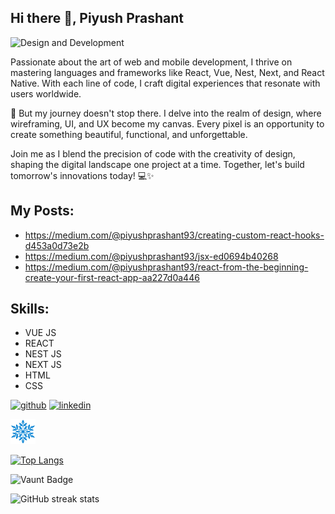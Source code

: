 ## Hi there 👋, Piyush Prashant
![Design and Development](https://media.licdn.com/dms/image/D4D16AQFcJZRW4pGHGQ/profile-displaybackgroundimage-shrink_350_1400/0/1675138296485?e=1719446400&v=beta&t=uJ8b9IIQtv7SjBIhZYQERu6pL5xg-9WOrEyhCcR0kj4)

Passionate about the art of web and mobile development, I thrive on mastering languages and frameworks like React, Vue, Nest, Next, and React Native. With each line of code, I craft digital experiences that resonate with users worldwide.

🎨 But my journey doesn't stop there. I delve into the realm of design, where wireframing, UI, and UX become my canvas. Every pixel is an opportunity to create something beautiful, functional, and unforgettable.

Join me as I blend the precision of code with the creativity of design, shaping the digital landscape one project at a time. Together, let's build tomorrow's innovations today! 💻✨
## My Posts:
 - https://medium.com/@piyushprashant93/creating-custom-react-hooks-d453a0d73e2b
 - https://medium.com/@piyushprashant93/jsx-ed0694b40268
 - https://medium.com/@piyushprashant93/react-from-the-beginning-create-your-first-react-app-aa227d0a446
## Skills:
  - VUE JS 
  - REACT 
  - NEST JS 
  - NEXT JS 
  - HTML 
  - CSS
    
[<img src='https://cdn.jsdelivr.net/npm/simple-icons@3.0.1/icons/github.svg' alt='github' height='40'>](https://github.com/piyushprashant93)  [<img src='https://cdn.jsdelivr.net/npm/simple-icons@3.0.1/icons/linkedin.svg' alt='linkedin' height='40'>](https://www.linkedin.com/in/https://www.linkedin.com/in/piyush-prashant-51b86b151//)  

<a href='https://archiveprogram.github.com/'><img src='https://raw.githubusercontent.com/acervenky/animated-github-badges/master/assets/acbadge.gif' width='40' height='40'></a> 

[![Top Langs](https://github-readme-stats.vercel.app/api/top-langs/?username=piyushprashant93)](https://github.com/anuraghazra/github-readme-stats)

![Vaunt Badge](https://api.vaunt.dev/v1/github/entities/piyushprashant93/contributions?format=svg&private=true)  

![GitHub streak stats](https://streak-stats.demolab.com/?user=piyushprashant93)  

